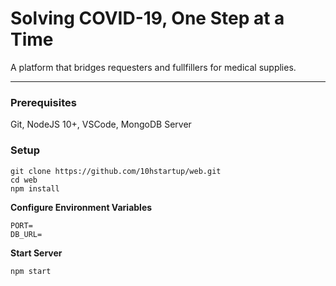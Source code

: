 # Solving COVID-19, One Step at a Time

A platform that bridges requesters and fullfillers for medical supplies.

-------

### Prerequisites
Git, NodeJS 10+, VSCode, MongoDB Server

### Setup

```
git clone https://github.com/10hstartup/web.git
cd web
npm install
```

**Configure Environment Variables**
```
PORT=
DB_URL=
```

**Start Server**
```
npm start
```